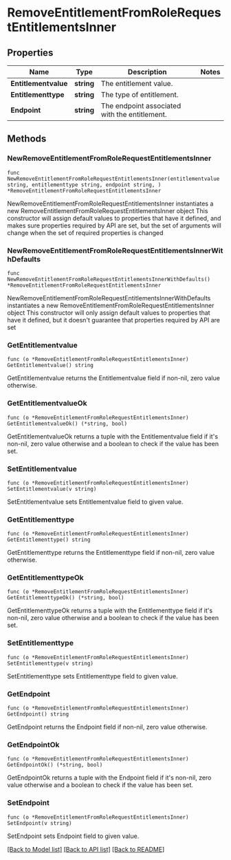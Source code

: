 # RemoveEntitlementFromRoleRequestEntitlementsInner

## Properties

Name | Type | Description | Notes
------------ | ------------- | ------------- | -------------
**Entitlementvalue** | **string** | The entitlement value. | 
**Entitlementtype** | **string** | The type of entitlement. | 
**Endpoint** | **string** | The endpoint associated with the entitlement. | 

## Methods

### NewRemoveEntitlementFromRoleRequestEntitlementsInner

`func NewRemoveEntitlementFromRoleRequestEntitlementsInner(entitlementvalue string, entitlementtype string, endpoint string, ) *RemoveEntitlementFromRoleRequestEntitlementsInner`

NewRemoveEntitlementFromRoleRequestEntitlementsInner instantiates a new RemoveEntitlementFromRoleRequestEntitlementsInner object
This constructor will assign default values to properties that have it defined,
and makes sure properties required by API are set, but the set of arguments
will change when the set of required properties is changed

### NewRemoveEntitlementFromRoleRequestEntitlementsInnerWithDefaults

`func NewRemoveEntitlementFromRoleRequestEntitlementsInnerWithDefaults() *RemoveEntitlementFromRoleRequestEntitlementsInner`

NewRemoveEntitlementFromRoleRequestEntitlementsInnerWithDefaults instantiates a new RemoveEntitlementFromRoleRequestEntitlementsInner object
This constructor will only assign default values to properties that have it defined,
but it doesn't guarantee that properties required by API are set

### GetEntitlementvalue

`func (o *RemoveEntitlementFromRoleRequestEntitlementsInner) GetEntitlementvalue() string`

GetEntitlementvalue returns the Entitlementvalue field if non-nil, zero value otherwise.

### GetEntitlementvalueOk

`func (o *RemoveEntitlementFromRoleRequestEntitlementsInner) GetEntitlementvalueOk() (*string, bool)`

GetEntitlementvalueOk returns a tuple with the Entitlementvalue field if it's non-nil, zero value otherwise
and a boolean to check if the value has been set.

### SetEntitlementvalue

`func (o *RemoveEntitlementFromRoleRequestEntitlementsInner) SetEntitlementvalue(v string)`

SetEntitlementvalue sets Entitlementvalue field to given value.


### GetEntitlementtype

`func (o *RemoveEntitlementFromRoleRequestEntitlementsInner) GetEntitlementtype() string`

GetEntitlementtype returns the Entitlementtype field if non-nil, zero value otherwise.

### GetEntitlementtypeOk

`func (o *RemoveEntitlementFromRoleRequestEntitlementsInner) GetEntitlementtypeOk() (*string, bool)`

GetEntitlementtypeOk returns a tuple with the Entitlementtype field if it's non-nil, zero value otherwise
and a boolean to check if the value has been set.

### SetEntitlementtype

`func (o *RemoveEntitlementFromRoleRequestEntitlementsInner) SetEntitlementtype(v string)`

SetEntitlementtype sets Entitlementtype field to given value.


### GetEndpoint

`func (o *RemoveEntitlementFromRoleRequestEntitlementsInner) GetEndpoint() string`

GetEndpoint returns the Endpoint field if non-nil, zero value otherwise.

### GetEndpointOk

`func (o *RemoveEntitlementFromRoleRequestEntitlementsInner) GetEndpointOk() (*string, bool)`

GetEndpointOk returns a tuple with the Endpoint field if it's non-nil, zero value otherwise
and a boolean to check if the value has been set.

### SetEndpoint

`func (o *RemoveEntitlementFromRoleRequestEntitlementsInner) SetEndpoint(v string)`

SetEndpoint sets Endpoint field to given value.



[[Back to Model list]](../README.md#documentation-for-models) [[Back to API list]](../README.md#documentation-for-api-endpoints) [[Back to README]](../README.md)


